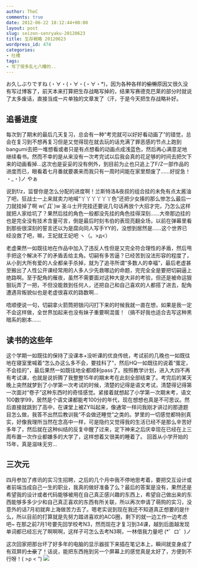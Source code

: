 ```yaml
---
author: TheC
comments: true
date: 2012-06-22 18:12:44+00:00
layout: post
slug: seizon-senryaku-20120623
title: 生存戦略 20120623
wordpress_id: 474
categories:
- 吐槽
tags:
- 写了很多乱七八糟的..
---
```


お久しぶりですね (・∀・(・∀・(・∀・\*)，因为各种各样的<del>偷懒</del>原因又很久没有写过博客了，前天本来打算把生存战略写掉的，结果写赛德克巴莱的部分时就说了太多废话，直接当成一片单独的文章发了（汗，于是今天把生存战略补好。


## 追番进度

每次到了期末的最后几天复习，总会有一种“考完就可以好好看动画了”的错觉，总会在复习到不想再复习但是又觉得现在就去玩的话充满了罪恶感的节点上跑到bangumi去把一堆想看或者只是有点想看的动画点成浅蓝色，然后再心满意足地继续看书。然而不幸的是从来没有一次考完试以后我会真的花足够的时间去把欠下来的动画看掉...这次也是妥妥的没有例外，到目前为止也只追上了F/Z一部作品的进度而已，眼看着七月番就要袭来而我只有一周时间能在家里颓废了……好捉急！ ・_・)ノ やぁ

说到f/z，监督你是怎么分配的进度啊！兰斯特洛&夜叔的组合挂的未免有点太酱油了吧，狂战士一上来就卖力地喊“丫丫丫丫丫丫色”还把少女揍的那么惨怎么最后一刀就挂掉了啊 w(ﾟДﾟ)w 圣斗士开完挂还要说几句话再放个大招才完，乃怎么这样就把人家给坑了？果然后挂的角色一般都没先挂的角色挂得深刻……大帝那边挂的也是完全没有技术含量可言，倒是最后时刻韦伯的表现亮翻全场，以前在弹幕里看到那些很深刻的誓言还以为是腐向同人写手YY的，没想到居然是……这个世界已经没救了吧，嘛，王妃就王妃吧 ヽ（。>д<）

老虚果然一如既往地在作品中加入了违反人性但是又完全符合理性的矛盾，然后甩手把这个解决不了的矛盾丢给主角。切嗣有多苦逼？已经苦到没法形容的程度了，从小到大所有爱的人全都亲手杀掉，就为了追寻所谓“多数人的幸福”，最后老虚甚至搬出了人性公开课经常用的人多人少先救哪边的命题，完完全全是要把切嗣逼上绝路啊。至于配角的雁夜，虽然不需要面对这种大是大非的考验，但还是被命运狠狠玩弄了一把，不但没能救到任何人，还把自己和自己喜欢的人都搭了进去，配角遭遇背叛貌似也是老虚很喜欢的路数啊...

唔顺便说一句，切嗣拿火箭筒把银闪闪打下来的时候我就一直在想，如果是我一定不会这样做，全世界加起来也没有妹子重要啊混蛋！（搞不好我也适合去写这种黑暗系的剧本……



## 读书的这些年

这个学期一如既往的保持了没课本+没听课的优良传统，考试前的几晚也一如既往地在寝室里喊着“怎么办这么多不会，要挂科了”，然后HQ一如既往的说着“蛋定，不会挂的”，最后果然一如既往地全都顺利pass了。按照教学计划，进入大四不再有考试课，也就是说折腾了我整整15年的期末考在此刻全部结束了。考完后的某天晚上突然就梦到了小学第一次考试的时候，清楚的记得是语文考试，清楚得记得第一次面对“卷子”这种东西时的奇怪感觉。紧接着就想起了小学第一次期末考，语文100数学99，居然是个语文课都能考100分的年代，现在想想也真是不可思议。然后直接就跳到了高中，在课堂上被ZY叫起来，像通常一样问我刚才讲过的那道题目怎么做，我答不出然后教训我“不会做还睡觉”之类的。梦里的一切感觉都特别真实，好像我理所当然在念高中一样，可是隐约又觉得我的生活已经不是那么辛苦好多年了，然后就在这种纠结的反复中醒了过来，定下神来之后庆幸现在已经在上三周布置一次作业都嫌多的大学了，这样想着又很美的睡着了。
回首从小学开始的15年，真是滋味无穷...



## 三次元


四月参加了疼讯的实习生招聘，之后的几个月中我不停地思考着，要把交互设计或者前端当成自己一生的职业，我真的做好准备了么？最后的答案是没有，果然还是希望我的设计或者代码能够被用在自己真正感兴趣的东西上，希望自己做出来的东西能够多多少少和自己真正喜欢的东西有所关联，所以再次申请了萌购的实习，没意外的话7月初就奔上海做苦力去了。嗯老实说到现在我还不知道真正想要的是什么，所以目前的打算就是先努力踏进喜欢的ACG圈，剩下的就一边工作一边考虑吧~
在那之前7月1号要先回学校考N3，然而现在才复习到34课，越到后面越发现单词都已经忘光了啊啊啊，这样子可怎么去考N3啊，一林借我力量吧 (\*゜ロ゜)ノ

这次回家把那台坏了好多年的电脑的显示器拔下来插在笔记本上，瞬间就变身成了有双屏的<del>土豪</del>了！话说，能把东西拖到另一个屏幕上的感觉真是太好了，方便到不行呀！( >ρ < ”)
![](http://thec.u.qiniudn.com/v9VMRl.jpg)

